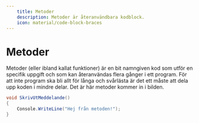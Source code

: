 ```yaml
---
    title: Metoder
    description: Metoder är återanvändbara kodblock.
    icon: material/code-block-braces
---
```


# Metoder
Metoder (eller ibland kallat funktioner) är en bit namngiven kod som utför en specifik uppgift och som kan återanvändas flera gånger i ett program. För att inte program ska bli allt för långa och svårlästa är det ett måste att dela upp koden i mindre delar. Det är här metoder kommer in i bilden.

```csharp
void SkrivUtMeddelande()
{
    Console.WriteLine("Hej från metoden!");
}
```

